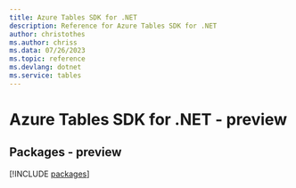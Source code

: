 ```yaml
---
title: Azure Tables SDK for .NET
description: Reference for Azure Tables SDK for .NET
author: christothes
ms.author: chriss
ms.data: 07/26/2023
ms.topic: reference
ms.devlang: dotnet
ms.service: tables
---
```

# Azure Tables SDK for .NET - preview
## Packages - preview
[!INCLUDE [packages](tables-index.md)]
